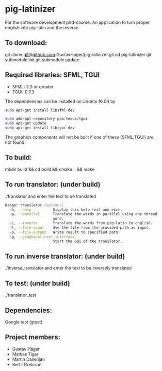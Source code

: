 # pig-latinizer
For the software development phd-course. An application to turn proper english into pig-latin and the reverse.
  
## To download:
git clone git@github.com:GustavHager/pig-latinizer.git
cd pig-latinizer
git submodule init
git submodule update

## Required libraries: SFML, TGUI
* SFML: 2.3 or greater
* TGUI: 0.7.3

The dependencies can be installed on Ubuntu 16.04 by
``` bash
sudo apt-get install libsfml-dev

sudo add-apt-repository ppa:texus/tgui
sudo apt-get update
sudo apt-get install libtgui-dev
```
The graphics components will not be built if one of these (SFML,TGUI) are not found.

## To build:
mkdir build && cd build && cmake .. && make

## To run translator: (under build)
./translator and enter the text to be translated
``` bash
Usage: translator [options] 
  -h, --help          Display this help text and exit. 
  -p, --parallel      Translate the words in parallel using one thread for each 
                      word. 
  -i, --inverse       Translate the words from pig-latin to english. 
  -f, --file-input    Use the file from the provided path as input. 
  -o, --file-output   Write result to specified path. 
  -g, --graphical-user-interface
                      Start the GUI of the translator. 
```

## To run inverse translator: (under build)
./inverse_translator and enter the text to be inversely translated

## To test: (under build)
./translator_test

## Dependencies:
Google test (gtest)

## Project members:
* Gustav Häger
* Mattias Tiger
* Martin Danelljan
* Bertil Grelsson 
